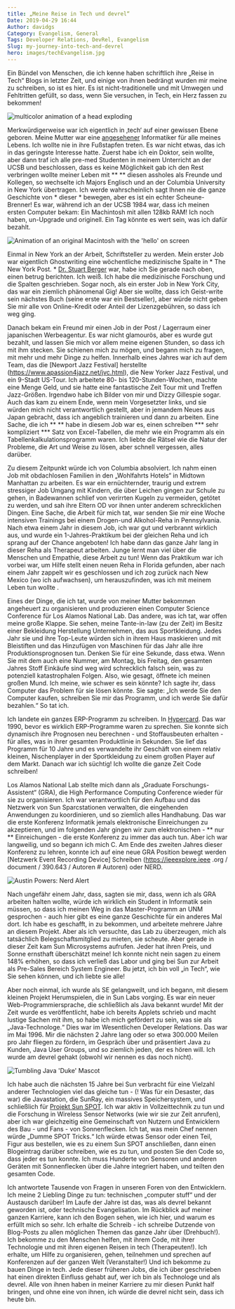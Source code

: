 ```yaml
---
title: „Meine Reise in Tech und devrel“
Date: 2019-04-29 16:44
Author: davidgs
Category: Evangelism, General
Tags: Developer Relations, DevRel, Evangelism
Slug: my-journey-into-tech-and-devrel
hero: images/techEvangelism.jpg
---
```


Ein Bündel von Menschen, die ich kenne haben schriftlich ihre „Reise in Tech“ Blogs in letzter Zeit, und einige von ihnen bedrängt wurden mir meine zu schreiben, so ist es hier. Es ist nicht-traditionelle und mit Umwegen und Fehltritten gefüllt, so dass, wenn Sie versuchen, in Tech, ein Herz fassen zu bekommen!

![multicolor animation of a head exploding](https://media.giphy.com/media/l0MYGeMQjSqhQ3UaI/giphy.gif)

Merkwürdigerweise war ich eigentlich in ‚tech‘ auf einer gewissen Ebene geboren. Meine Mutter war eine [angesehener](https://www.researchgate.net/scientific-contributions/34878680_Margaret_L_Simmons) Informatiker für alle meines Lebens. Ich wollte nie in ihre Fußstapfen treten. Es war nicht etwas, das ich in das geringste Interesse hatte. Zuerst habe ich ein Doktor, sein wollte, aber dann traf ich alle pre-med Studenten in meinem Unterricht an der UCSB und beschlossen, dass es keine Möglichkeit gab ich den Rest verbringen wollte meiner Leben mit ** ** diesen assholes als Freunde und Kollegen, so wechselte ich Majors Englisch und an der Columbia University in New York übertragen. Ich werde wahrscheinlich sagt Ihnen nie die ganze Geschichte von * dieser * bewegen, aber es ist ein echter Scheune-Brenner! Es war, während ich an der UCSB 1984 war, dass ich meinen ersten Computer bekam: Ein Machintosh mit allen 128kb RAM! Ich noch haben, un-Upgrade und originell. Ein Tag könnte es wert sein, was ich dafür bezahlt.

![Animation of an original Macintosh with the 'hello' on screen](https://media.giphy.com/media/GoYG4cCQ21z9K/giphy.gif)

Einmal in New York an der Arbeit, Schriftsteller zu werden. Mein erster Job war eigentlich Ghostwriting eine wöchentliche medizinische Spalte in * The New York Post. * [Dr. Stuart Berger](https://www.independent.co.uk/life-style/dr-stuart-m-berger-was-thin-rich-and-famous-his-business-diet-and-staying-younger-longer-he-died-1430928.html) war, habe ich Sie gerade nach oben, einen betrug berichten. Ich weiß. Ich habe die medizinische Forschung und die Spalten geschrieben. Sogar noch, als ein erster Job in New York City, das war ein ziemlich phänomenal Gig! Aber sie wollte, dass ich Geist-write sein nächstes Buch (seine erste war ein Bestseller), aber würde nicht geben Sie mir alle von Online-Kredit oder Anteil der Lizenzgebühren, so dass ich weg ging.

Danach bekam ein Freund mir einen Job in der Post / Lagerraum einer japanischen Werbeagentur. Es war nicht glamourös, aber es wurde gut bezahlt, und lassen Sie mich vor allem meine eigenen Stunden, so dass ich mit ihm stecken. Sie schienen mich zu mögen, und begann mich zu fragen, mit mehr und mehr Dinge zu helfen. Innerhalb eines Jahres war ich auf dem Team, das die [Newport Jazz Festival] herstellte (https://www.apassion4jazz.net/jvc.html), die New Yorker Jazz Festival, und ein 9-Stadt US-Tour. Ich arbeitete 80- bis 120-Stunden-Wochen, machte eine Menge Geld, und sie hatte eine fantastische Zeit Tour mit und Treffen Jazz-Größen. Irgendwo habe ich Bilder von mir und Dizzy Gillespie sogar. Auch das kam zu einem Ende, wenn mein Vorgesetzter links, und sie würden mich nicht verantwortlich gestellt, aber in jemandem Neues aus Japan gebracht, dass ich angeblich trainieren und dann zu arbeiten. Eine Sache, die ich ** ** habe in diesem Job war es, einen schreiben *** sehr kompliziert *** Satz von Excel-Tabellen, die mehr wie ein Programm als ein Tabellenkalkulationsprogramm waren. Ich liebte die Rätsel wie die Natur der Probleme, die Art und Weise zu lösen, aber schnell vergessen, alles darüber.

Zu diesem Zeitpunkt würde ich von Columbia absolviert. Ich nahm einen Job mit obdachlosen Familien in den „Wohlfahrts Hotels“ in Midtown Manhattan zu arbeiten. Es war ein ernüchternder, traurig und extrem stressiger Job Umgang mit Kindern, die über Leichen gingen zur Schule zu gehen, in Badewannen schlief von verirrten Kugeln zu vermeiden, getötet zu werden, und sah ihre Eltern OD vor ihnen unter anderem schrecklichen Dingen. Eine Sache, die Arbeit für mich tat, war senden Sie mir eine Woche intensiven Trainings bei einem Drogen-und Alkohol-Reha in Pennsylvania. Nach etwa einem Jahr in diesem Job, ich war gut und verbrannt wirklich aus, und wurde ein 1-Jahres-Praktikum bei der gleichen Reha und ich sprang auf der Chance angeboten! Ich habe dann das ganze Jahr lang in dieser Reha als Therapeut arbeiten. Junge lernt man viel über die Menschen und Empathie, diese Arbeit zu tun! Wenn das Praktikum war ich vorbei war, um Hilfe stellt einen neuen Reha in Florida gefunden, aber nach einem Jahr zappelt wir es geschlossen und ich zog zurück nach New Mexico (wo ich aufwachsen), um herauszufinden, was ich mit meinem Leben tun wollte .

Eines der Dinge, die ich tat, wurde von meiner Mutter bekommen angeheuert zu organisieren und produzieren einen Computer Science Conference für Los Alamos National Lab. Das andere, was ich tat, war offen meine große Klappe. Sie sehen, meine Tante-in-law (zu der Zeit) im Besitz einer Bekleidung Herstellung Unternehmen, das aus Sportkleidung. Jedes Jahr sie und ihre Top-Leute würden sich in ihrem Haus maskieren und mit Bleistiften und das Hinzufügen von Maschinen für das Jahr alle ihre Produktionsprognosen tun. Denken Sie für eine Sekunde, dass etwa. Wenn Sie mit dem auch eine Nummer, am Montag, bis Freitag, den gesamten Jahres Stoff Einkäufe sind weg wird schrecklich falsch sein, was zu potenziell katastrophalen Folgen. Also, wie gesagt, öffnete ich meinen großen Mund. Ich meine, wie schwer es sein könnte? Ich sagte ihr, dass Computer das Problem für sie lösen könnte. Sie sagte: „Ich werde Sie den Computer kaufen, schreiben Sie mir das Programm, und ich werde Sie dafür bezahlen.“ So tat ich.

Ich landete ein ganzes ERP-Programm zu schreiben. In [Hypercard](https://www.google.com/url?sa=t&rct=j&q=&esrc=s&source=web&cd=7&cad=rja&uact=8&ved=2ahUKEwjP1MOCjfbhAhWL11kKHSeADFAQFjAGegQIDhAY&url=https%3A%2F%2Fen.wikipedia.org%2Fwiki%2FHyperCard&usg=AOvVaw0bLdGCwp06Qe9Q8yv8VLHI). Das war 1990, bevor es wirklich ERP-Programme waren zu sprechen. Sie konnte sich dynamisch ihre Prognosen neu berechnen - und Stoffausbeuten erhalten - für alles, was in ihrer gesamten Produktlinie in Sekunden. Sie lief das Programm für 10 Jahre und es verwandelte ihr Geschäft von einem relativ kleinen, Nischenplayer in der Sportkleidung zu einem großen Player auf dem Markt. Danach war ich süchtig! Ich wollte die ganze Zeit Code schreiben!

Los Alamos National Lab stellte mich dann als „Graduate Forschungs-Assistent“ (GRA), die High Performance Computing Conference wieder für sie zu organisieren. Ich war verantwortlich für den Aufbau und das Netzwerk von Sun Sparcstationen verwalten, die eingehenden Anwendungen zu koordinieren, und so ziemlich alles Handhabung. Das war die erste Konferenz Informatik jemals elektronische Einreichungen zu akzeptieren, und im folgenden Jahr gingen wir zum elektronischen - ** nur ** Einreichungen - die erste Konferenz zu immer das auch tun. Aber ich war langweilig, und so begann ich mich C. Am Ende des zweiten Jahres dieser Konferenz zu lehren, konnte ich auf eine neue GRA Position bewegt werden [Netzwerk Event Recording Device] Schreiben (https://ieeexplore.ieee .org / document / 390.643 / Autoren # Autoren) oder NERD.

![Austin Powers: Nerd Alert](https://media.giphy.com/media/yODVOeMxWBwBO/giphy.gif)

Nach ungefähr einem Jahr, dass, sagten sie mir, dass, wenn ich als GRA arbeiten halten wollte, würde ich wirklich ein Student in Informatik sein müssen, so dass ich meinen Weg in das Master-Programm an UNM gesprochen - auch hier gibt es eine ganze Geschichte für ein anderes Mal dort. Ich habe es geschafft, in zu bekommen, und arbeitete mehrere Jahre an diesem Projekt. Aber als ich versuchte, das Lab zu überzeugen, mich als tatsächlich Belegschaftsmitglied zu mieten, sie scheute. Aber gerade in dieser Zeit kam Sun Microsystems aufrufen. Jeder hat ihren Preis, und Sonne ernsthaft überschätzt meine! Ich konnte nicht nein sagen zu einem 148% erhöhen, so dass ich verließ das Labor und ging bei Sun zur Arbeit als Pre-Sales Bereich System Engineer. Bu jetzt, ich bin voll „in Tech“, wie Sie sehen können, und ich liebte sie alle!

Aber noch einmal, ich wurde als SE gelangweilt, und ich begann, mit diesem kleinen Projekt Herumspielen, die in Sun Labs vorging. Es war ein neuer Web-Programmiersprache, die schließlich als Java bekannt wurde! Mit der Zeit wurde es veröffentlicht, habe ich bereits Applets schrieb und macht lustige Sachen mit ihm, so habe ich mich gefördert zu sein, was sie als „Java-Technologe.“ Dies war im Wesentlichen Developer Relations. Das war im Mai 1996. Mir die nächsten 2 Jahre lang oder so etwa 300.000 Meilen pro Jahr fliegen zu fördern, im Gespräch über und präsentiert Java zu Kunden, Java User Groups, und so ziemlich jeden, der es hören will. Ich wurde am devrel gehakt (obwohl wir nennen es das noch nicht).

![Tumbling Java 'Duke' Mascot](https://media.giphy.com/media/k1ivKz9Odrm92/giphy.gif)

Ich habe auch die nächsten 15 Jahre bei Sun verbracht für eine Vielzahl anderer Technologien viel das gleiche tun - (! Was für ein Desaster, das war) die Javastation, die SunRay, ein massives Speichersystem, und schließlich für [Projekt Sun SPOT](http://sunspotdev.org/). Ich war aktiv in Vollzeittechnik zu tun und die Forschung in Wireless Sensor Networks (wie wir sie zur Zeit anrufen), aber ich war gleichzeitig eine Gemeinschaft von Nutzern und Entwicklern des Bau - und Fans - von Sonnenflecken. Ich tat, was mein Chef nennen würde „Dumme SPOT Tricks.“ Ich würde etwas Sensor oder einen Teil, Figur aus bestellen, wie es zu einem Sun SPOT anschließen, dann einen Blogeintrag darüber schreiben, wie es zu tun, und posten Sie den Code so, dass jeder es tun konnte. Ich muss Hunderte von Sensoren und anderen Geräten mit Sonnenflecken über die Jahre integriert haben, und teilten den gesamten Code.

Ich antwortete Tausende von Fragen in unseren Foren von den Entwicklern. Ich meine 2 Liebling Dinge zu tun: technischen „computer stuff“ und der Austausch darüber! Im Laufe der Jahre ist das, was als devrel bekannt geworden ist, oder technische Evangelisation. Im Rückblick auf meiner ganzen Karriere, kann ich den Bogen sehen, wie ich hier, und warum es erfüllt mich so sehr. Ich erhalte die Schreib - ich schreibe Dutzende von Blog-Posts zu allen möglichen Themen das ganze Jahr über (Drehbuch!). Ich bekomme zu den Menschen helfen, mit ihrem Code, mit ihrer Technologie und mit ihren eigenen Reisen in tech (Therapeuten!). Ich erhalte, um Hilfe zu organisieren, gehen, teilnehmen und sprechen auf Konferenzen auf der ganzen Welt (Veranstalter!) Und ich bekomme zu bauen Dinge in tech. Jede dieser früheren Jobs, die ich über geschrieben hat einen direkten Einfluss gehabt auf, wer ich bin als Technologe und als devrel. Alle von ihnen haben in meiner Karriere zu mir diesen Punkt half bringen, und ohne eine von ihnen, ich würde die devrel nicht sein, dass ich heute bin.
